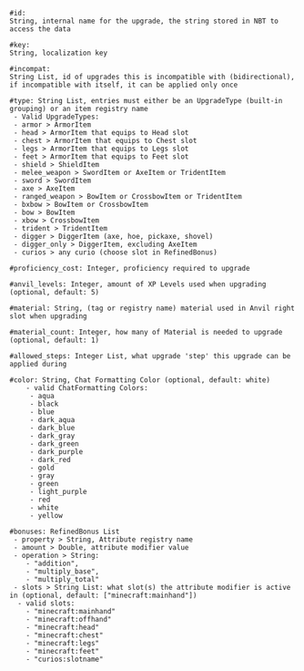 	#id: 
	String, internal name for the upgrade, the string stored in NBT to access the data
	
	#key: 
	String, localization key
	
	#incompat: 
	String List, id of upgrades this is incompatible with (bidirectional), if incompatible with itself, it can be applied only once
	
	#type: String List, entries must either be an UpgradeType (built-in grouping) or an item registry name
	 - Valid UpgradeTypes:
	 - armor > ArmorItem
	 - head > ArmorItem that equips to Head slot
	 - chest > ArmorItem that equips to Chest slot
	 - legs > ArmorItem that equips to Legs slot
	 - feet > ArmorItem that equips to Feet slot
	 - shield > ShieldItem
	 - melee_weapon > SwordItem or AxeItem or TridentItem
	 - sword > SwordItem
	 - axe > AxeItem
	 - ranged_weapon > BowItem or CrossbowItem or TridentItem
	 - bxbow > BowItem or CrossbowItem
	 - bow > BowItem
	 - xbow > CrossbowItem
	 - trident > TridentItem
	 - digger > DiggerItem (axe, hoe, pickaxe, shovel)
	 - digger_only > DiggerItem, excluding AxeItem
	 - curios > any curio (choose slot in RefinedBonus)
	 
	#proficiency_cost: Integer, proficiency required to upgrade
	
	#anvil_levels: Integer, amount of XP Levels used when upgrading (optional, default: 5)
	
	#material: String, (tag or registry name) material used in Anvil right slot when upgrading
	
	#material_count: Integer, how many of Material is needed to upgrade (optional, default: 1)
	
	#allowed_steps: Integer List, what upgrade 'step' this upgrade can be applied during
	
	#color: String, Chat Formatting Color (optional, default: white)
		- valid ChatFormatting Colors:
		 - aqua
		 - black
		 - blue
		 - dark_aqua
		 - dark_blue
		 - dark_gray
		 - dark_green
		 - dark_purple
		 - dark_red
		 - gold
		 - gray
		 - green
		 - light_purple
		 - red
		 - white
		 - yellow
		 
	#bonuses: RefinedBonus List
	 - property > String, Attribute registry name
	 - amount > Double, attribute modifier value
	 - operation > String: 
		- "addition", 
		- "multiply_base", 
		- "multiply_total"
	 - slots > String List: what slot(s) the attribute modifier is active in (optional, default: ["minecraft:mainhand"])
	  - valid slots:
		- "minecraft:mainhand"
		- "minecraft:offhand"
		- "minecraft:head"
		- "minecraft:chest"
		- "minecraft:legs"
		- "minecraft:feet"
		- "curios:slotname"